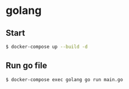 # golang

## Start
```bash
$ docker-compose up --build -d
```

## Run go file
```bash
$ docker-compose exec golang go run main.go
```
